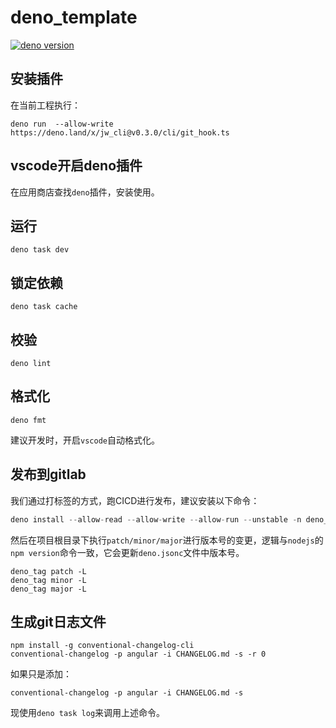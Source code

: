 # deno_template

[![deno version](https://img.shields.io/badge/deno-^1.26.1-green?logo=deno)](https://github.com/denoland/deno)

## 安装插件

在当前工程执行：

```
deno run  --allow-write https://deno.land/x/jw_cli@v0.3.0/cli/git_hook.ts
```

## vscode开启deno插件

在应用商店查找`deno`插件，安装使用。

## 运行

```
deno task dev
```

## 锁定依赖

```
deno task cache
```

## 校验

```shell
deno lint
```

## 格式化

```shell
deno fmt
```

建议开发时，开启`vscode`自动格式化。

## 发布到gitlab

我们通过打标签的方式，跑CICD进行发布，建议安装以下命令：

```ts
deno install --allow-read --allow-write --allow-run --unstable -n deno_tag -f https://deno.land/x/jw_cli@v0.3.0/cli/tag/mod.ts
```

然后在项目根目录下执行`patch/minor/major`进行版本号的变更，逻辑与`nodejs`的`npm version`命令一致，它会更新`deno.jsonc`文件中版本号。

```
deno_tag patch -L
deno_tag minor -L
deno_tag major -L
```

## 生成git日志文件

```
npm install -g conventional-changelog-cli
conventional-changelog -p angular -i CHANGELOG.md -s -r 0
```

如果只是添加：

```
conventional-changelog -p angular -i CHANGELOG.md -s
```

现使用`deno task log`来调用上述命令。
